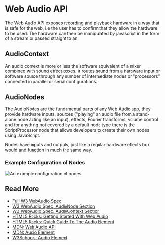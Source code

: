# Web Audio API

The Web Audio API exposes recording and playback hardware in a way that is safe
for the web, i.e the user has to confirm that they allow the hardware to be
used. The hardware can then be manipulated by javascript in the form of a
stream or passed straight to an <audio> element.

## AudioContext

An audio context is more or less the software equivalent of a mixer combined
with sound effect boxes. It routes sound from a hardware input or software
source through any number of intermediate nodes or "processors" connected in
parallel or serial configurations. 

## AudioNodes

The AudioNodes are the fundamental parts of any Web Audio app, they provide
hardware inputs, sources ("playing" an audio file from a stand-alone node
acting like an input), effects, Fourier transforms, volume control and for
anything not covered by a default node type there is the ScriptProcessor node
that allows developers to create their own nodes using JavaScript.

Nodes have inputs and outputs, just like a regular hardware effects box would
and function in much the same way. 

### Example Configuration of Nodes

![An example configuration of nodes](http://i.imgur.com/7dpmm44.png)

## Read More

+ [Full W3 WebAudio Spec](http://www.w3.org/TR/webaudio/)
+ [W3 WebAudio Spec, AudioNode Section](http://www.w3.org/TR/webaudio/#AudioNode-section)
+ [W3 WebAudio Spec, AudioContext Section](http://www.w3.org/TR/webaudio/#AudioContext-section)
+ [HTML5 Rocks: Getting Started With Web Audio](http://www.html5rocks.com/en/tutorials/webaudio/intro/)
+ [HTML5 Rocks: Quick Guide To The Audio Element](http://www.html5rocks.com/en/tutorials/audio/quick/)
+ [MDN: Web Audio API](https://developer.mozilla.org/en-US/docs/Web/API/Web_Audio_API)
+ [MDN: Audio Element](https://developer.mozilla.org/en-US/docs/Web/HTML/Element/audio)
+ [W3Schools: Audio Element](http://www.w3schools.com/tags/tag_audio.asp)
